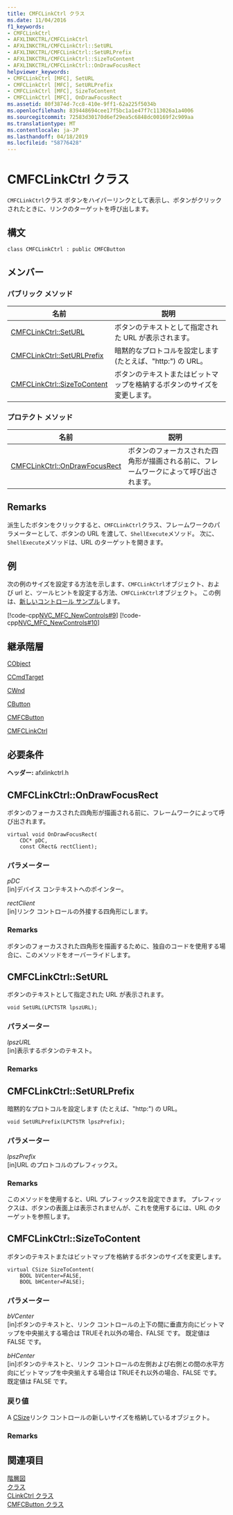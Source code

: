 ```yaml
---
title: CMFCLinkCtrl クラス
ms.date: 11/04/2016
f1_keywords:
- CMFCLinkCtrl
- AFXLINKCTRL/CMFCLinkCtrl
- AFXLINKCTRL/CMFCLinkCtrl::SetURL
- AFXLINKCTRL/CMFCLinkCtrl::SetURLPrefix
- AFXLINKCTRL/CMFCLinkCtrl::SizeToContent
- AFXLINKCTRL/CMFCLinkCtrl::OnDrawFocusRect
helpviewer_keywords:
- CMFCLinkCtrl [MFC], SetURL
- CMFCLinkCtrl [MFC], SetURLPrefix
- CMFCLinkCtrl [MFC], SizeToContent
- CMFCLinkCtrl [MFC], OnDrawFocusRect
ms.assetid: 80f3874d-7cc8-410e-9ff1-62a225f5034b
ms.openlocfilehash: 839448694cee17f5bc1a1e47f7c113026a1a4006
ms.sourcegitcommit: 72583d30170d6ef29ea5c6848dc00169f2c909aa
ms.translationtype: MT
ms.contentlocale: ja-JP
ms.lasthandoff: 04/18/2019
ms.locfileid: "58776428"
---
```

# <a name="cmfclinkctrl-class"></a>CMFCLinkCtrl クラス

`CMFCLinkCtrl`クラス ボタンをハイパーリンクとして表示し、ボタンがクリックされたときに、リンクのターゲットを呼び出します。

## <a name="syntax"></a>構文

```
class CMFCLinkCtrl : public CMFCButton
```

## <a name="members"></a>メンバー

### <a name="public-methods"></a>パブリック メソッド

|名前|説明|
|----------|-----------------|
|[CMFCLinkCtrl::SetURL](#seturl)|ボタンのテキストとして指定された URL が表示されます。|
|[CMFCLinkCtrl::SetURLPrefix](#seturlprefix)|暗黙的なプロトコルを設定します (たとえば、"http:") の URL。|
|[CMFCLinkCtrl::SizeToContent](#sizetocontent)|ボタンのテキストまたはビットマップを格納するボタンのサイズを変更します。|

### <a name="protected-methods"></a>プロテクト メソッド

|名前|説明|
|----------|-----------------|
|[CMFCLinkCtrl::OnDrawFocusRect](#ondrawfocusrect)|ボタンのフォーカスされた四角形が描画される前に、フレームワークによって呼び出されます。|

## <a name="remarks"></a>Remarks

派生したボタンをクリックすると、`CMFCLinkCtrl`クラス、フレームワークのパラメーターとして、ボタンの URL を渡して、`ShellExecute`メソッド。 次に、`ShellExecute`メソッドは、URL のターゲットを開きます。

## <a name="example"></a>例

次の例のサイズを設定する方法を示します、`CMFCLinkCtrl`オブジェクト、および url と、ツールヒントを設定する方法、`CMFCLinkCtrl`オブジェクト。 この例は、[新しいコントロール サンプル](../../overview/visual-cpp-samples.md)します。

[!code-cpp[NVC_MFC_NewControls#9](../../mfc/reference/codesnippet/cpp/cmfclinkctrl-class_1.h)]
[!code-cpp[NVC_MFC_NewControls#10](../../mfc/reference/codesnippet/cpp/cmfclinkctrl-class_2.cpp)]

## <a name="inheritance-hierarchy"></a>継承階層

[CObject](../../mfc/reference/cobject-class.md)

[CCmdTarget](../../mfc/reference/ccmdtarget-class.md)

[CWnd](../../mfc/reference/cwnd-class.md)

[CButton](../../mfc/reference/cbutton-class.md)

[CMFCButton](../../mfc/reference/cmfcbutton-class.md)

[CMFCLinkCtrl](../../mfc/reference/cmfclinkctrl-class.md)

## <a name="requirements"></a>必要条件

**ヘッダー:** afxlinkctrl.h

##  <a name="ondrawfocusrect"></a>  CMFCLinkCtrl::OnDrawFocusRect

ボタンのフォーカスされた四角形が描画される前に、フレームワークによって呼び出されます。

```
virtual void OnDrawFocusRect(
    CDC* pDC,
    const CRect& rectClient);
```

### <a name="parameters"></a>パラメーター

*pDC*<br/>
[in]デバイス コンテキストへのポインター。

*rectClient*<br/>
[in]リンク コントロールの外接する四角形にします。

### <a name="remarks"></a>Remarks

ボタンのフォーカスされた四角形を描画するために、独自のコードを使用する場合に、このメソッドをオーバーライドします。

##  <a name="seturl"></a>  CMFCLinkCtrl::SetURL

ボタンのテキストとして指定された URL が表示されます。

```
void SetURL(LPCTSTR lpszURL);
```

### <a name="parameters"></a>パラメーター

*lpszURL*<br/>
[in]表示するボタンのテキスト。

### <a name="remarks"></a>Remarks

##  <a name="seturlprefix"></a>  CMFCLinkCtrl::SetURLPrefix

暗黙的なプロトコルを設定します (たとえば、"http:") の URL。

```
void SetURLPrefix(LPCTSTR lpszPrefix);
```

### <a name="parameters"></a>パラメーター

*lpszPrefix*<br/>
[in]URL のプロトコルのプレフィックス。

### <a name="remarks"></a>Remarks

このメソッドを使用すると、URL プレフィックスを設定できます。 プレフィックスは、ボタンの表面上は表示されませんが、これを使用するには、URL のターゲットを参照します。

##  <a name="sizetocontent"></a>  CMFCLinkCtrl::SizeToContent

ボタンのテキストまたはビットマップを格納するボタンのサイズを変更します。

```
virtual CSize SizeToContent(
    BOOL bVCenter=FALSE,
    BOOL bHCenter=FALSE);
```

### <a name="parameters"></a>パラメーター

*bVCenter*<br/>
[in]ボタンのテキストと、リンク コントロールの上下の間に垂直方向にビットマップを中央揃えする場合は TRUEそれ以外の場合、FALSE です。 既定値は FALSE です。

*bHCenter*<br/>
[in]ボタンのテキストと、リンク コントロールの左側および右側との間の水平方向にビットマップを中央揃えする場合は TRUEそれ以外の場合、FALSE です。 既定値は FALSE です。

### <a name="return-value"></a>戻り値

A [CSize](../../atl-mfc-shared/reference/csize-class.md)リンク コントロールの新しいサイズを格納しているオブジェクト。

### <a name="remarks"></a>Remarks

## <a name="see-also"></a>関連項目

[階層図](../../mfc/hierarchy-chart.md)<br/>
[クラス](../../mfc/reference/mfc-classes.md)<br/>
[CLinkCtrl クラス](../../mfc/reference/clinkctrl-class.md)<br/>
[CMFCButton クラス](../../mfc/reference/cmfcbutton-class.md)
